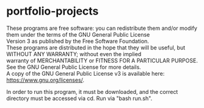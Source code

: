 # portfolio-projects
These programs are free software: you can redistribute them and/or modify them under the terms of the GNU General Public License  
Version 3 as published by the Free Software Foundation.                                                                            
These programs are distributed in the hope that they will be useful, but WITHOUT ANY WARRANTY; without even the implied           
warranty of MERCHANTABILITY or FITNESS FOR A PARTICULAR PURPOSE.  See the GNU General Public License for more details.            
A copy of the GNU General Public License v3 is available here:  <https://www.gnu.org/licenses/>.           

In order to run this program, it must be downloaded, and the correct directory must be accessed via cd. Run via "bash run.sh".